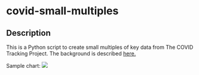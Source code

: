 # covid-small-multiples

## Description
This is a Python script to create small multiples of key data from The COVID Tracking Project. The background is described [here.](https://www.nerdthoughts.net/covid_small_multiples/)



Sample chart:
![](https://s3.amazonaws.com/svz-public/covid_small_multiples/all_states/per_capita/all_time/positiveIncrease_regular.png)


